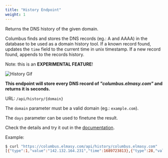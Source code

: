 ```yaml
---
title: "History Endpoint"
weight: 1
---
```


Returns the DNS history of the given domain.

Columbus finds and stores the DNS records (eg.: A and AAAA) in the database to be used as a domain history tool.
If a known record found, updates the `time` field to the current time in unix timestamp.
If a new record found, appends to the records history.

Note: this is an **EXPERIMENTAL FEATURE**!

<img class="hidden-gif" src="/history.gif" alt="History Gif">

<p class="p-center"><strong>This endpoint will store every DNS record of <em>"columbus.elmasy.com"</em> and returns it is seconds.</strong></p>

URL: `/api/history/{domain}`

The `domain` parameter must be a valid domain (eg.: `example.com`). 

The `days` parameter can be used to finetune the result.

Check the details and try it out in the [documentation](https://columbus.elmasy.com/swagger/#/domain/get_api_history__domain_).

Example:

```bash
$ curl "https://columbus.elmasy.com/api/history/columbus.elmasy.com"
[{"type":1,"value":"142.132.164.231","time":1689723813},{"type":28,"value":"2a01:4f8:1c1e:eddd::1","time":1689723813}]
```

